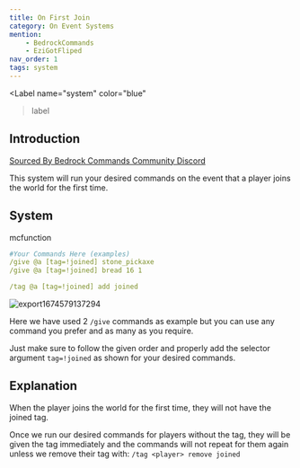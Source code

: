 ```yaml
---
title: On First Join
category: On Event Systems
mention:
    - BedrockCommands
    - EziGotFliped
nav_order: 1
tags: system
---
```


<Label
    name="system"
    color="blue"
>label</Label>

## Introduction

[Sourced By Bedrock Commands Community Discord](https://discord.gg/SYstTYx5G5)

This system will run your desired commands on the event that a player joins the world for the first time.

## System

<CodeHeader>mcfunction</CodeHeader>

```yaml
#Your Commands Here (examples)
/give @a [tag=!joined] stone_pickaxe
/give @a [tag=!joined] bread 16 1

/tag @a [tag=!joined] add joined
```

![export1674579137294](https://user-images.githubusercontent.com/99989764/215548493-cd2472a1-2b40-41c3-897d-483ad2480867.png)


Here we have used 2 `/give` commands as example but you can use any command you prefer and as many as you require.

Just make sure to follow the given order and properly add the selector argument ` tag=!joined ` as shown for your desired commands.

## Explanation

When the player joins the world for the first time, they will not have the joined tag.

Once we run our desired commands for players without the tag, they will be given the tag immediately and the commands will not repeat for them again unless we remove their tag with:
`/tag <player> remove joined`
